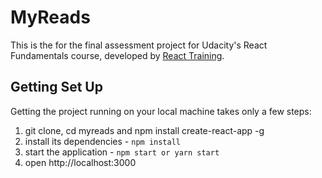 # MyReads

This is the for the final assessment project for Udacity's React Fundamentals course,
developed by [React Training](https://reacttraining.com).

## Getting Set Up

Getting the project running on your local machine takes only a few steps:

1. git clone, cd myreads and npm install create-react-app -g
2. install its dependencies - `npm install`
3. start the application - `npm start or yarn start`
4. open http://localhost:3000
